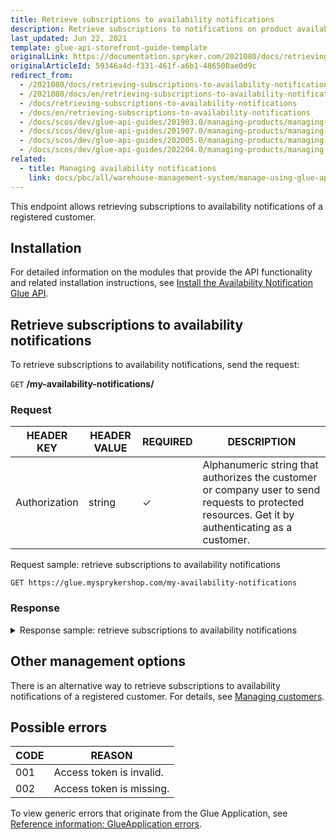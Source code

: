```yaml
---
title: Retrieve subscriptions to availability notifications
description: Retrieve subscriptions to notifications on product availability via Glue API
last_updated: Jun 22, 2021
template: glue-api-storefront-guide-template
originalLink: https://documentation.spryker.com/2021080/docs/retrieving-subscriptions-to-availability-notifications
originalArticleId: 59346a4d-f331-461f-a6b1-486500ae0d9c
redirect_from:
  - /2021080/docs/retrieving-subscriptions-to-availability-notifications
  - /2021080/docs/en/retrieving-subscriptions-to-availability-notifications
  - /docs/retrieving-subscriptions-to-availability-notifications
  - /docs/en/retrieving-subscriptions-to-availability-notifications
  - /docs/scos/dev/glue-api-guides/201903.0/managing-products/managing-availability-notifications/retrieving-subscriptions-to-availability-notifications.html
  - /docs/scos/dev/glue-api-guides/201907.0/managing-products/managing-availability-notifications/retrieving-subscriptions-to-availability-notifications.html
  - /docs/scos/dev/glue-api-guides/202005.0/managing-products/managing-availability-notifications/retrieving-subscriptions-to-availability-notifications.html
  - /docs/scos/dev/glue-api-guides/202204.0/managing-products/managing-availability-notifications/retrieving-subscriptions-to-availability-notifications.html
related:
  - title: Managing availability notifications
    link: docs/pbc/all/warehouse-management-system/manage-using-glue-api/manage-availability-notifications.html
---
```


This endpoint allows retrieving subscriptions to availability notifications of a registered customer.

## Installation

For detailed information on the modules that provide the API functionality and related installation instructions, see [Install the Availability Notification Glue API](/docs/pbc/all/warehouse-management-system/install-and-upgrade/install-the-availability-notification-glue-api.html).

## Retrieve subscriptions to availability notifications

To retrieve subscriptions to availability notifications, send the request:

`GET` **/my-availability-notifications/**

### Request

| HEADER KEY | HEADER VALUE | REQUIRED | DESCRIPTION |
|-|-|-|-|
| Authorization | string | &check; | Alphanumeric string that authorizes the customer or company user to send requests to protected resources. Get it by authenticating as a customer. |

Request sample: retrieve subscriptions to availability notifications

`GET https://glue.mysprykershop.com/my-availability-notifications`

### Response

<details><summary markdown='span'>Response sample: retrieve subscriptions to availability notifications</summary>

```json
{
    "data": [
        {
            "type": "availability-notifications",
            "id": "05f2004950e01a056537384a405ec9a0",
            "attributes": {
                "localeName": "en_US",
                "email": "sonia@spryker.com",
                "sku": "213_123"
            },
            "links": {
                "self": "https://glue.69.demo-spryker.com:80/availability-notifications/05f2004950e01a056537384a405ec9a0"
            }
        },
        {
            "type": "availability-notifications",
            "id": "0fdc733c5d91ef9645e5a9b7114b37d8",
            "attributes": {
                "localeName": "en_US",
                "email": "sonia@spryker.com",
                "sku": "190_25111746"
            },
            "links": {
                "self": "https://glue.69.demo-spryker.com:80/availability-notifications/0fdc733c5d91ef9645e5a9b7114b37d8"
            }
        }
    ],
    "links": []
}
```
</details>

## Other management options

There is an alternative way to retrieve subscriptions to availability notifications of a registered customer. For details, see [Managing customers](/docs/scos/dev/glue-api-guides/{{site.version}}/managing-customers/managing-customers.html#create-a-customer).

## Possible errors

| CODE | REASON |
|-|-|
| 001 | Access token is invalid. |
| 002 | Access token is missing. |

To view generic errors that originate from the Glue Application, see [Reference information: GlueApplication errors](/docs/scos/dev/glue-api-guides/{{site.version}}/reference-information-glueapplication-errors.html).
